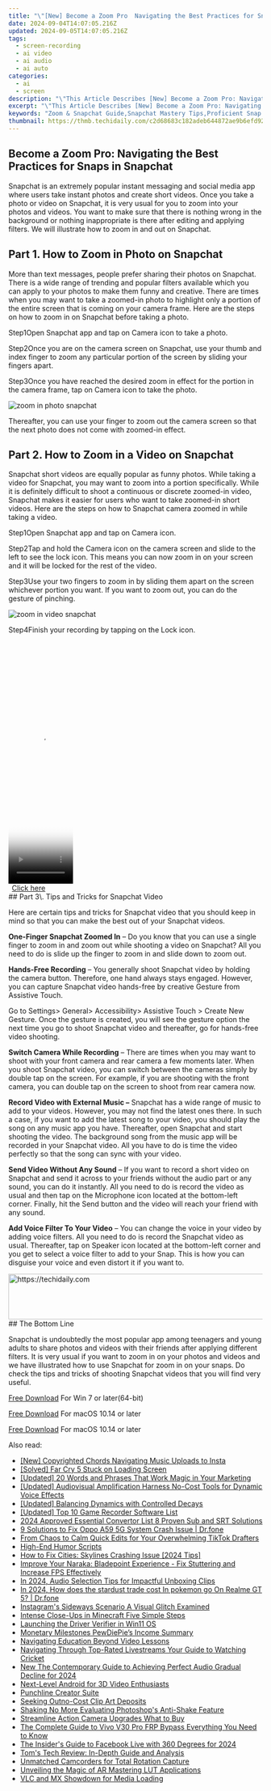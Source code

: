 ```yaml
---
title: "\"[New] Become a Zoom Pro  Navigating the Best Practices for Snaps in Snapchat\""
date: 2024-09-04T14:07:05.216Z
updated: 2024-09-05T14:07:05.216Z
tags: 
  - screen-recording
  - ai video
  - ai audio
  - ai auto
categories: 
  - ai
  - screen
description: "\"This Article Describes [New] Become a Zoom Pro: Navigating the Best Practices for Snaps in Snapchat\""
excerpt: "\"This Article Describes [New] Become a Zoom Pro: Navigating the Best Practices for Snaps in Snapchat\""
keywords: "Zoom & Snapchat Guide,Snapchat Mastery Tips,Proficient Snap Techniques,Expert Snapchat Practices,Navigating Snap Challenges,Enhancing Snap Quality,Snapchat Snapshot Skills"
thumbnail: https://thmb.techidaily.com/c2d68683c182adeb644872ae9b6efd92813d48ae83b60547183327ca40ae4d54.jpg
---
```


## Become a Zoom Pro: Navigating the Best Practices for Snaps in Snapchat

Snapchat is an extremely popular instant messaging and social media app where users take instant photos and create short videos. Once you take a photo or video on Snapchat, it is very usual for you to zoom into your photos and videos. You want to make sure that there is nothing wrong in the background or nothing inappropriate is there after editing and applying filters. We will illustrate how to zoom in and out on Snapchat.

## Part 1\. How to Zoom in Photo on Snapchat

More than text messages, people prefer sharing their photos on Snapchat. There is a wide range of trending and popular filters available which you can apply to your photos to make them funny and creative. There are times when you may want to take a zoomed-in photo to highlight only a portion of the entire screen that is coming on your camera frame. Here are the steps on how to zoom in on Snapchat before taking a photo.

Step1Open Snapchat app and tap on Camera icon to take a photo.

Step2Once you are on the camera screen on Snapchat, use your thumb and index finger to zoom any particular portion of the screen by sliding your fingers apart.

Step3Once you have reached the desired zoom in effect for the portion in the camera frame, tap on Camera icon to take the photo.

![zoom in photo snapchat](https://images.wondershare.com/filmora/article-images/2022/07/zoom-snapchat-1.jpg)

Thereafter, you can use your finger to zoom out the camera screen so that the next photo does not come with zoomed-in effect.

## Part 2\. How to Zoom in a Video on Snapchat

Snapchat short videos are equally popular as funny photos. While taking a video for Snapchat, you may want to zoom into a portion specifically. While it is definitely difficult to shoot a continuous or discrete zoomed-in video, Snapchat makes it easier for users who want to take zoomed-in short videos. Here are the steps on how to Snapchat camera zoomed in while taking a video.

Step1Open Snapchat app and tap on Camera icon.

Step2Tap and hold the Camera icon on the camera screen and slide to the left to see the lock icon. This means you can now zoom in on your screen and it will be locked for the rest of the video.

Step3Use your two fingers to zoom in by sliding them apart on the screen whichever portion you want. If you want to zoom out, you can do the gesture of pinching.

![zoom in video snapchat](https://images.wondershare.com/filmora/article-images/2022/07/zoom-snapchat-2.jpg)

Step4Finish your recording by tapping on the Lock icon.

<!-- affiliate ads begin -->
<span id="1975503">
					<video width="128" height="480" style="cursor:pointer"
           poster="//a.impactradius-go.com/display-clicktoplayimage/1975503.png"
           onclick="if(!this.playClicked){this.play();this.setAttribute('controls',true);this.playClicked=true;}">
	   <source src="//a.impactradius-go.com/display-ad/22993-1975503">
	   <img src="//a.impactradius-go.com/display-clicktoplayimage/1975503.png" style="border: none; height: 100%; width: 100%; object-fit: contain">
	</video>
	<div style="width:80px;text-align:center"><a href="javascript:window.open(decodeURIComponent('https%3A%2F%2Fhomestyler.sjv.io%2Fc%2F5597632%2F1975503%2F22993'), '_blank');void(0);">Click here</a></div>
</span>
<img height="0" width="0" src="https://imp.pxf.io/i/5597632/1975503/22993" style="position:absolute;visibility:hidden;" border="0" />
<!-- affiliate ads end -->
## Part 3\. Tips and Tricks for Snapchat Video

Here are certain tips and tricks for Snapchat video that you should keep in mind so that you can make the best out of your Snapchat videos.

**One-Finger Snapchat Zoomed In** – Do you know that you can use a single finger to zoom in and zoom out while shooting a video on Snapchat? All you need to do is slide up the finger to zoom in and slide down to zoom out.

**Hands-Free Recording** – You generally shoot Snapchat video by holding the camera button. Therefore, one hand always stays engaged. However, you can capture Snapchat video hands-free by creative Gesture from Assistive Touch.

Go to Settings> General> Accessibility> Assistive Touch > Create New Gesture. Once the gesture is created, you will see the gesture option the next time you go to shoot Snapchat video and thereafter, go for hands-free video shooting.

**Switch Camera While Recording** – There are times when you may want to shoot with your front camera and rear camera a few moments later. When you shoot Snapchat video, you can switch between the cameras simply by double tap on the screen. For example, if you are shooting with the front camera, you can double tap on the screen to shoot from rear camera now.

**Record Video with External Music –** Snapchat has a wide range of music to add to your videos. However, you may not find the latest ones there. In such a case, if you want to add the latest song to your video, you should play the song on any music app you have. Thereafter, open Snapchat and start shooting the video. The background song from the music app will be recorded in your Snapchat video. All you have to do is time the video perfectly so that the song can sync with your video.

**Send Video Without Any Sound** – If you want to record a short video on Snapchat and send it across to your friends without the audio part or any sound, you can do it instantly. All you need to do is record the video as usual and then tap on the Microphone icon located at the bottom-left corner. Finally, hit the Send button and the video will reach your friend with any sound.

**Add Voice Filter To Your Video** – You can change the voice in your video by adding voice filters. All you need to do is record the Snapchat video as usual. Thereafter, tap on Speaker icon located at the bottom-left corner and you get to select a voice filter to add to your Snap. This is how you can disguise your voice and even distort it if you want to.

<!-- affiliate ads begin -->
<a href="https://appsumo.8odi.net/c/5597632/2037475/7443" target="_top" id="2037475">
  <img src="//a.impactradius-go.com/display-ad/7443-2037475" border="0" alt="https://techidaily.com" width="728" height="90"/>
</a>
<img height="0" width="0" src="https://appsumo.8odi.net/i/5597632/2037475/7443" style="position:absolute;visibility:hidden;" border="0" />
<!-- affiliate ads end -->
## The Bottom Line

Snapchat is undoubtedly the most popular app among teenagers and young adults to share photos and videos with their friends after applying different filters. It is very usual if you want to zoom in on your photos and videos and we have illustrated how to use Snapchat for zoom in on your snaps. Do check the tips and tricks of shooting Snapchat videos that you will find very useful.

[Free Download](https://tools.techidaily.com/wondershare/filmora/download/) For Win 7 or later(64-bit)

[Free Download](https://tools.techidaily.com/wondershare/filmora/download/) For macOS 10.14 or later

[Free Download](https://tools.techidaily.com/wondershare/filmora/download/) For macOS 10.14 or later

<ins class="adsbygoogle"
     style="display:block"
     data-ad-format="autorelaxed"
     data-ad-client="ca-pub-7571918770474297"
     data-ad-slot="1223367746"></ins>

<ins class="adsbygoogle"
     style="display:block"
     data-ad-format="autorelaxed"
     data-ad-client="ca-pub-7571918770474297"
     data-ad-slot="1223367746"></ins>



<ins class="adsbygoogle"
     style="display:block"
     data-ad-client="ca-pub-7571918770474297"
     data-ad-slot="8358498916"
     data-ad-format="auto"
     data-full-width-responsive="true"></ins>


<span class="atpl-alsoreadstyle">Also read:</span>
<div><ul>
<li><a href="https://extra-tips.techidaily.com/new-copyrighted-chords-navigating-music-uploads-to-insta/"><u>[New] Copyrighted Chords  Navigating Music Uploads to Insta</u></a></li>
<li><a href="https://win-solutions.techidaily.com/solved-far-cry-5-stuck-on-loading-screen/"><u>[Solved] Far Cry 5 Stuck on Loading Screen</u></a></li>
<li><a href="https://extra-tips.techidaily.com/updated-20-words-and-phrases-that-work-magic-in-your-marketing/"><u>[Updated] 20 Words and Phrases That Work Magic in Your Marketing</u></a></li>
<li><a href="https://extra-tips.techidaily.com/updated-audiovisual-amplification-harness-no-cost-tools-for-dynamic-voice-effects/"><u>[Updated] Audiovisual Amplification  Harness No-Cost Tools for Dynamic Voice Effects</u></a></li>
<li><a href="https://extra-tips.techidaily.com/updated-balancing-dynamics-with-controlled-decays/"><u>[Updated] Balancing Dynamics with Controlled Decays</u></a></li>
<li><a href="https://facebook-video-share.techidaily.com/updated-top-10-game-recorder-software-list/"><u>[Updated] Top 10 Game Recorder Software List</u></a></li>
<li><a href="https://article-files.techidaily.com/2024-approved-essential-convertor-list-8-proven-sub-and-srt-solutions/"><u>2024 Approved  Essential Convertor List  8 Proven Sub and SRT Solutions</u></a></li>
<li><a href="https://howto.techidaily.com/9-solutions-to-fix-oppo-a59-5g-system-crash-issue-drfone-by-drfone-fix-android-problems-fix-android-problems/"><u>9 Solutions to Fix Oppo A59 5G System Crash Issue | Dr.fone</u></a></li>
<li><a href="https://extra-tips.techidaily.com/from-chaos-to-calm-quick-edits-for-your-overwhelming-tiktok-drafters/"><u>From Chaos to Calm  Quick Edits for Your Overwhelming TikTok Drafters</u></a></li>
<li><a href="https://extra-tips.techidaily.com/high-end-humor-scripts/"><u>High-End Humor Scripts</u></a></li>
<li><a href="https://win-answers.techidaily.com/how-to-fix-cities-skylines-crashing-issue-2024-tips/"><u>How to Fix Cities: Skylines Crashing Issue [2024 Tips]</u></a></li>
<li><a href="https://driver-install.techidaily.com/1722990964139-improve-your-naraka-bladepoint-experience-fix-stuttering-and-increase-fps-effectively/"><u>Improve Your Naraka: Bladepoint Experience - Fix Stuttering and Increase FPS Effectively</u></a></li>
<li><a href="https://extra-tips.techidaily.com/in-2024-audio-selection-tips-for-impactful-unboxing-clips/"><u>In 2024, Audio Selection Tips for Impactful Unboxing Clips</u></a></li>
<li><a href="https://pokemon-go-android.techidaily.com/in-2024-how-does-the-stardust-trade-cost-in-pokemon-go-on-realme-gt-5-drfone-by-drfone-virtual-android/"><u>In 2024, How does the stardust trade cost In pokemon go On Realme GT 5? | Dr.fone</u></a></li>
<li><a href="https://extra-tips.techidaily.com/instagrams-sideways-scenario-a-visual-glitch-examined/"><u>Instagram's Sideways Scenario  A Visual Glitch Examined</u></a></li>
<li><a href="https://extra-tips.techidaily.com/intense-close-ups-in-minecraft-five-simple-steps/"><u>Intense Close-Ups in Minecraft  Five Simple Steps</u></a></li>
<li><a href="https://windows11.techidaily.com/launching-the-driver-verifier-in-win11-os/"><u>Launching the Driver Verifier in Win11 OS</u></a></li>
<li><a href="https://extra-tips.techidaily.com/monetary-milestones-pewdiepies-income-summary/"><u>Monetary Milestones  PewDiePie’s Income Summary</u></a></li>
<li><a href="https://extra-tips.techidaily.com/navigating-education-beyond-video-lessons/"><u>Navigating Education Beyond Video Lessons</u></a></li>
<li><a href="https://extra-tips.techidaily.com/navigating-through-top-rated-livestreams-your-guide-to-watching-cricket/"><u>Navigating Through Top-Rated Livestreams  Your Guide to Watching Cricket</u></a></li>
<li><a href="https://audio-shaping.techidaily.com/new-the-contemporary-guide-to-achieving-perfect-audio-gradual-decline-for-2024/"><u>New The Contemporary Guide to Achieving Perfect Audio Gradual Decline for 2024</u></a></li>
<li><a href="https://extra-tips.techidaily.com/next-level-android-for-3d-video-enthusiasts/"><u>Next-Level Android for 3D Video Enthusiasts</u></a></li>
<li><a href="https://extra-tips.techidaily.com/punchline-creator-suite/"><u>Punchline Creator Suite</u></a></li>
<li><a href="https://extra-tips.techidaily.com/seeking-outno-cost-clip-art-deposits/"><u>Seeking Outno-Cost Clip Art Deposits</u></a></li>
<li><a href="https://extra-tips.techidaily.com/shaking-no-more-evaluating-photoshops-anti-shake-feature/"><u>Shaking No More  Evaluating Photoshop's Anti-Shake Feature</u></a></li>
<li><a href="https://extra-tips.techidaily.com/streamline-action-camera-upgrades-what-to-buy/"><u>Streamline Action Camera Upgrades  What to Buy</u></a></li>
<li><a href="https://bypass-frp.techidaily.com/the-complete-guide-to-vivo-v30-pro-frp-bypass-everything-you-need-to-know-by-drfone-android/"><u>The Complete Guide to Vivo V30 Pro FRP Bypass Everything You Need to Know</u></a></li>
<li><a href="https://facebook-video-recording.techidaily.com/the-insiders-guide-to-facebook-live-with-360-degrees-for-2024/"><u>The Insider's Guide to Facebook Live with 360 Degrees for 2024</u></a></li>
<li><a href="https://extra-tips.techidaily.com/toms-tech-review-in-depth-guide-and-analysis/"><u>Tom's Tech Review: In-Depth Guide and Analysis</u></a></li>
<li><a href="https://extra-tips.techidaily.com/unmatched-camcorders-for-total-rotation-capture/"><u>Unmatched Camcorders for Total Rotation Capture</u></a></li>
<li><a href="https://extra-tips.techidaily.com/unveiling-the-magic-of-ar-mastering-lut-applications/"><u>Unveiling the Magic of AR  Mastering LUT Applications</u></a></li>
<li><a href="https://extra-tips.techidaily.com/vlc-and-mx-showdown-for-media-loading/"><u>VLC and MX Showdown for Media Loading</u></a></li>
</ul></div>
